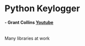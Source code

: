 # Python Keylogger
#### - Grant Collins [Youtube](https://www.youtube.com/watch?v=25um032xgrw)
<br/>
Many libraries at work
